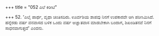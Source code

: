 +++
title = "052 ಎಲೆ ಕಿರೀಟಿ"

+++
52. 'ಎಲೈ ಪಾರ್ಥ, ವೃಥಾ ಚಿಂತಿಸದಿರು. ಊರ್ವಶಿಯ ಶಾಪವು ನಿನಗೆ ಉಪಕಾರವೇ ಆಗಿ ಪರಿಣಮಿಸಿದೆ. ಹನ್ನೆರಡು ವರ್ಷ ವನವಾಸದ ಬಳಿಕ ಒಂದು ವರ್ಷ ಅಜ್ಞಾತವಾಸ ಮಾಡಬೇಕಾಗಿ ಬಂದಾಗ, ಶಿಖಂಡಿತನವೆ ನಿನಗೆ ಸಾಧನವಾಗುತ್ತದೆ' ಎಂದನು.